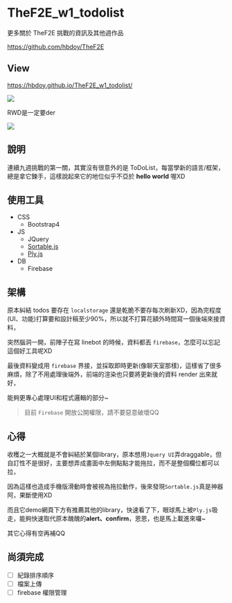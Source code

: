 # TheF2E_w1_todolist
更多關於 TheF2E 挑戰的資訊及其他週作品

https://github.com/hbdoy/TheF2E

## View
https://hbdoy.github.io/TheF2E_w1_todolist/

![](https://i.imgur.com/CU5ipE8.png)

RWD是一定要der

![](https://i.imgur.com/qbT570E.png)

## 說明
連續九週挑戰的第一關，其實沒有很意外的是 ToDoList，每當學新的語言/框架，總是拿它鍊手，這樣說起來它的地位似乎不亞於 **hello world** 喔XD

## 使用工具
- CSS
  - Bootstrap4
- JS
  - JQuery
  - [Sortable.js](https://github.com/RubaXa/Sortable)
  - [Ply.js](https://github.com/RubaXa/Ply)
- DB
  - Firebase

## 架構
原本糾結 todos 要存在 `localstorage` 還是乾脆不要存每次刷新XD，因為完程度(UI、功能)打算要和設計稿至少90%，所以就不打算花額外時間寫一個後端來接資料，

突然腦洞一開，前陣子在寫 linebot 的時候，資料都丟 ``firebase``，怎麼可以忘記這個好工具呢XD

最後資料變成用 ``firebase`` 界接，並採取即時更新(像聊天室那樣)，這樣省了很多麻煩，除了不用處理後端外，前端的渲染也只要將更新後的資料 render 出來就好，

能夠更專心處理UI和程式邏輯的部分~

> 目前 ``Firebase`` 開放公開權限，請不要惡意破壞QQ

## 心得
收穫之一大概就是不會糾結於某個library，原本想用``Jquery UI``弄draggable，但自訂性不是很好，主要想弄成畫面中左側點點才能拖拉，而不是整個欄位都可以拉，

因為這樣也造成手機版滑動時會被視為拖拉動作，後來發現``Sortable.js``真是神器阿，果斷使用XD

而且它demo網頁下方有推薦其他的library，快速看了下，眼球馬上被``Ply.js``吸走，能夠快速取代原本醜醜的**alert、confirm**，恩恩，也是馬上載進來囉~

其它心得有空再補QQ

## 尚須完成
- [ ] 紀錄排序順序
- [ ] 檔案上傳
- [ ] firebase 權限管理
